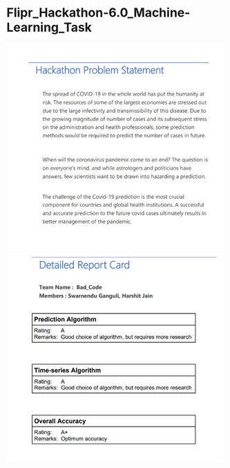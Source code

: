 # Flipr_Hackathon-6.0_Machine-Learning_Task
![alt text](https://github.com/HarshitDolu/Flipr_Hackathon-6.0_Machine-Learning_Task/blob/master/problem_statement.png?raw=true)
![alt text](https://github.com/HarshitDolu/Flipr_Hackathon-6.0_Machine-Learning_Task/blob/master/report.png?raw=true)
